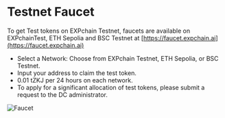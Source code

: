 # Testnet Faucet

To get Test tokens on EXPchain Testnet, faucets are available on EXPchainTest, ETH Sepolia and BSC Testnet at [https://faucet.expchain.ai](https://faucet.expchain.ai)

- Select a Network: Choose from EXPchain Testnet, ETH Sepolia, or BSC Testnet.
- Input your address to claim the test token.
- 0.01 tZKJ per 24 hours on each network.
- To apply for a significant allocation of test tokens, please submit a request to the DC administrator.

![Faucet](https://storage.googleapis.com/polyhedra-img/images/prod/Faucet02.jpg)

